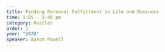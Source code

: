 ```yaml
---
title: Finding Personal Fulfillment in Life and Business
time: 1:05 - 1:40 pm
category: Hustler
order: 1
year: "2020"
speaker: Aaron Powell
---
```

